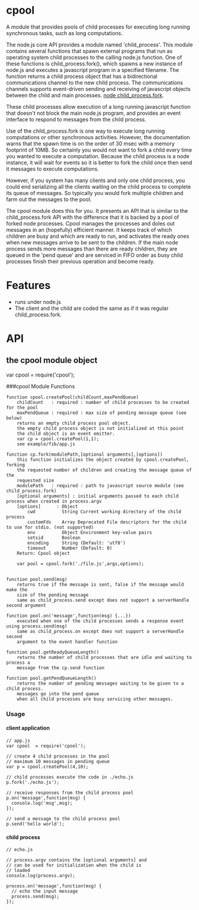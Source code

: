 cpool
==========

A module that provides pools of child processes for executing long running synchronous tasks, such as
long computations.

The node.js core API provides a module named 'child_process'.  This module contains several functions
that spawn external programs that run as operating system child processes to the calling node.js
function. One of these functions is child_process.fork(), which spawns a new instance of node.js
and executes a javascript program in a specified filename. The function returns a child
process object that has a bidirectional communications channel to the new child process. The 
communications channels supports event-driven sending and receiving of javascript objects between the
child and main processes. [node child_process.fork](http://nodejs.org/api/child_process.html#child_process_child_process_fork_modulepath_args_options).

These child processes allow execution of a long running javascript function that doesn't not block the 
main node.js program, and provides an event interface to respond to messages from the child process.

Use of the child_process.fork is one way to execute long running computations or other synchronous
activities. However, the documentation warns that the spawn time is on the order of 30 msec with a memory
footprint of 10MB. So certainly you would not want to fork a child every time you wanted to execute a computation.
Because the child process is a node instance, it will wait for events so it is better to fork the child
once then send it messages to execute computations.

However, if you system has many clients and only one child process, you could end serializing all the clients
waiting on the child process to complete its queue of messages. So typically you would fork multiple children
and farm out the messages to the pool. 

The cpool module does this for you. It presents an API that is similar to the child_process.fork API with the difference
that it is backed by a pool of forked node processes. Cpool manages the processes and doles out messages in 
an (hopefully) efficient manner. It keeps track of which children are busy and which are ready to run, and activates
the ready ones when new messages arrive to be sent to the children.  If the main node process sends
more messages than there are ready children, they are queued in the 'pend queue' and are serviced
in FIFO order as busy child processes finish their previous operation and become ready.

Features
========

* runs under node.js
* The client and the child are coded the same as if it was regular child_process.fork.
 
API
===

the cpool module object
-----------------------

var cpool = require('cpool');

###cpool Module Functions

    function cpool.createPool(childCount,maxPendQueue)
        childCount   : required : number of child processes to be created for the pool
        maxPendQueue : required : max size of pending message queue (see below)
        returns an empty child process pool object. 
        the empty child process object is not initialized at this point
        the child object is an event emitter.
        var cp = cpool.createPool(1,1);
        see example/fib/app.js
        
    function cp.fork(modulePath,[optional arguments],[options]) 
        this function initializes the object created by cpool.createPool, forking
        the requested number of children and creating the message queue of the 
        requested size
        modulePath   : required : path to javascript source module (see child_process.fork)
        [optional arguments] : initial arguments passed to each child process when created in process.argv 
        [options]      : Object
            cwd          String Current working directory of the child process
            customFds    Array Deprecated File descriptors for the child to use for stdio. (not supported)
            env          Object Environment key-value pairs
            setsid       Boolean
            encoding     String (Default: 'utf8')
            timeout      Number (Default: 0)
        Return: Cpool object
        
        var pool = cpool.fork('./file.js',args,options);

        
    function pool.send(msg)
        returns true if the message is sent, false if the message would make the 
        size of the pending message
        same as child_process.send except does not support a serverHandle second argument
        
    function pool.on('message',function(msg) {...})
        executed when one of the child processes sends a response event using process.send(msg)
        same as child_process.on except does not support a serverHandle second 
        argument to the event handler function

    function pool.getReadyQueueLength()
        returns the number of child processes that are idle and waiting to process a 
        message from the cp.send function
        
    function pool.getPendQueueLength()
        returns the number of pending messages waiting to be given to a child process. 
        messages go into the pend queue
        when all child processes are busy servicing other messages.
        
### Usage
#### client application 
    // app.js
    var cpool  = require('cpool');

    // create 4 child processes in the pool
    // maximum 10 messages in pending queue
    var p = cpool.createPool(4,10);

    // child processes execute the code in ./echo.js 
    p.fork('./echo.js');

    // receive responses from the child process pool
    p.on('message',function(msg) {
      console.log('msg',msg);
    });

    // send a message to the child process pool
    p.send('hello world');


#### child process
    // echo.js
    
    // process.argv contains the [optional arguments] and 
    // can be used for initialization when the child is 
    // loaded
    console.log(process.argv);

    process.on('message',function(msg) {
      // echo the input message
      process.send(msg);
    });

